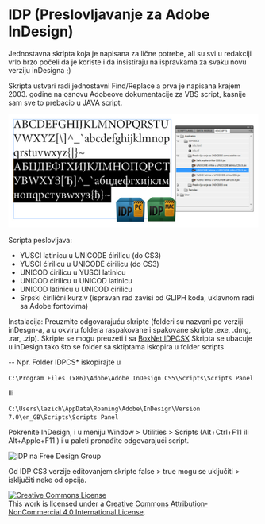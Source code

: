 # IDP (Preslovljavanje za Adobe InDesign)

Jednostavna skripta koja je napisana za lične potrebe, ali su svi u redakciji vrlo brzo počeli da je koriste i da insistiraju na ispravkama za svaku novu verziju inDesigna ;)

Skripta ustvari radi jednostavni Find/Replace a prva je napisana krajem 2003. godine na osnovu Adobeove dokumentacije za VBS script, kasnije sam sve to prebacio u JAVA script.

![IDP na Free Design Group](https://github.com/Lazich/idp/blob/master/img/idp_script.jpg)

Scripta peslovljava:
- YUSCI latinicu u UNICODE ćirilicu (do CS3)
- YUSCI ćirilicu u UNICODE ćirilicu (do CS3)
- UNICOD ćirilicu u YUSCI latinicu
- UNICOD ćirilicu u UNICOD latinicu
- UNICOD latinicu u UNICOD cirilicu
- Srpski ćirilični kurziv (ispravan rad zavisi od GLIPH koda, uklavnom radi sa Adobe fontovima)


Instalacija:
Preuzmite odgovarajuću skripte (folderi su nazvani po verziji inDesgn-a, a u okviru foldera raspakovane i spakovane skripte .exe, .dmg, .rar, .zip). Skripte se mogu preuzeti i sa [BoxNet IDPCSX](https://app.box.com/s/uglkgcdhrjiiyqietpml)
Skripta se ubacuje u inDesign tako što se folder sa sktiptama iskopira u folder scripts

-- Npr.
Folder IDPCS* iskopirajte u 

```C:\Program Files (x86)\Adobe\Adobe InDesign CS5\Scripts\Scripts Panel``` 

Ili

```C:\Users\lazich\AppData\Roaming\Adobe\InDesign\Version 7.0\en_GB\Scripts\Scripts Panel```


Pokrenite InDesign, i u meniju Window > Utilities > Scripts (Alt+Ctrl+F11 ili Alt+Apple+F11 ) i u paleti pronađite odgovarajući script.

![IDP na Free Design Group](https://github.com/Lazich/idp/blob/master/img/Annotation%202019-05-09%20115847.jpg)

Od IDP CS3 verzije editovanjem skripte false > true mogu se uključiti > isključiti neke od opcija. 


<a rel="license" href="http://creativecommons.org/licenses/by-nc/4.0/"><img alt="Creative Commons License" style="border-width:0" src="https://i.creativecommons.org/l/by-nc/4.0/88x31.png" /></a><br />This work is licensed under a <a rel="license" href="http://creativecommons.org/licenses/by-nc/4.0/">Creative Commons Attribution-NonCommercial 4.0 International License</a>.
